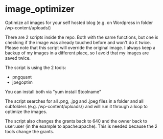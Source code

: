 # image_optimizer
Optimize all images for your self hosted blog (e.g. on Wordpress in folder /wp-content/uploads/)

There are 2 scripts inside the repo. Both with the same functions, but one is checking if the image was already touched before and won't do it twice.
Please note that this script will override the original image.
I always keep a backup of my images in a different place, so I avoid that my images are saved twice.

The script is using the 2 tools:
- pngquant
- jpegoptim

You can install both via "yum install $toolname"

The script searches for all .png, .jpg and .jpeg files in a folder and all subfolders (e.g. /wp-content/uploads/) and will run it through a loop to optimize the images.

The script also changes the grants back to 640 and the owner back to user:user (in the example to apache:apache).
This is needed because the 2 tools change the grants.
